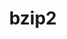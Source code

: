 ---
title: "bzip2"
layout: cache
categories: [package, develop]
meta: {"compilers": ["apple-clang@=16.0.0", "cce@=18.0.0", "gcc@=10.2.1", "gcc@=10.3.0", "gcc@=10.5.0", "gcc@=11.1.0", "gcc@=11.4.0", "gcc@=12.3.0", "gcc@=12.4.0", "gcc@=13.2.0", "gcc@=13.3.0", "gcc@=7.3.1", "gcc@=7.5.0", "gcc@=9.4.0", "msvc@=19.39.33523", "oneapi@=2024.1.0", "oneapi@=2024.2.1"], "num_specs": 54, "num_specs_by_stack": {"aws-isc": 1, "aws-isc-aarch64": 1, "aws-pcluster-icelake": 4, "aws-pcluster-neoverse_v1": 2, "aws-pcluster-x86_64_v4": 8, "bootstrap-aarch64-darwin": 2, "bootstrap-x86_64-linux-gnu": 2, "build_systems": 2, "data-vis-sdk": 2, "developer-tools": 1, "developer-tools-aarch64-linux-gnu": 2, "developer-tools-darwin": 2, "developer-tools-manylinux2014": 1, "developer-tools-x86_64_v3-linux-gnu": 2, "e4s": 2, "e4s-cray-rhel": 2, "e4s-cray-sles": 1, "e4s-neoverse-v2": 2, "e4s-neoverse_v1": 1, "e4s-oneapi": 2, "e4s-power": 1, "e4s-rocm-external": 2, "gpu-tests": 3, "hep": 2, "ml-darwin-aarch64-mps": 2, "ml-linux-aarch64-cpu": 2, "ml-linux-aarch64-cuda": 2, "ml-linux-x86_64-cpu": 2, "ml-linux-x86_64-cuda": 2, "ml-linux-x86_64-rocm": 2, "radiuss": 2, "radiuss-aws": 2, "radiuss-aws-aarch64": 2, "root": 54, "tutorial": 4, "windows-vis": 2}, "oss": ["amzn2", "centos7", "rhel8", "sequoia", "sle_hpc15", "ubuntu18.04", "ubuntu20.04", "ubuntu22.04", "ubuntu24.04", "windows10.0.20348"], "platforms": ["darwin", "linux", "windows"], "stacks": ["aws-isc", "aws-isc-aarch64", "aws-pcluster-icelake", "aws-pcluster-neoverse_v1", "aws-pcluster-x86_64_v4", "bootstrap-aarch64-darwin", "bootstrap-x86_64-linux-gnu", "build_systems", "data-vis-sdk", "developer-tools", "developer-tools-aarch64-linux-gnu", "developer-tools-darwin", "developer-tools-manylinux2014", "developer-tools-x86_64_v3-linux-gnu", "e4s", "e4s-cray-rhel", "e4s-cray-sles", "e4s-neoverse-v2", "e4s-neoverse_v1", "e4s-oneapi", "e4s-power", "e4s-rocm-external", "gpu-tests", "hep", "ml-darwin-aarch64-mps", "ml-linux-aarch64-cpu", "ml-linux-aarch64-cuda", "ml-linux-x86_64-cpu", "ml-linux-x86_64-cuda", "ml-linux-x86_64-rocm", "radiuss", "radiuss-aws", "radiuss-aws-aarch64", "root", "tutorial", "windows-vis"], "targets": ["aarch64", "neoverse_v1", "neoverse_v2", "ppc64le", "skylake_avx512", "x86_64", "x86_64_v3", "x86_64_v4"], "versions": ["1.0.8"]}
spec_details: [{"compiler": "gcc@=12.4.0", "hash": "327hn6kyu2go47hnwt7pouw4zxti5vgh", "os": "amzn2", "platform": "linux", "size": "-", "stacks": ["aws-pcluster-x86_64_v4", "root"], "target": "x86_64_v4", "variants": ["build_system=generic", "~debug", "~pic", "+shared"], "versions": ["1.0.8"]}, {"compiler": "gcc@=12.3.0", "hash": "3xvvcrqgcxtvy7d5qmhnqkjfmd2x2pow", "os": "ubuntu22.04", "platform": "linux", "size": "-", "stacks": ["root", "tutorial"], "target": "x86_64_v3", "variants": ["build_system=generic", "~debug", "~pic", "+shared"], "versions": ["1.0.8"]}, {"compiler": "gcc@=7.3.1", "hash": "4qom6tcegbb3slxp5yhrahjhixm5bj5n", "os": "amzn2", "platform": "linux", "size": "-", "stacks": ["aws-pcluster-icelake", "root"], "target": "skylake_avx512", "variants": ["build_system=generic", "~debug", "~pic", "+shared"], "versions": ["1.0.8"]}, {"compiler": "gcc@=13.2.0", "hash": "4rdx3vl4p4pj56tpgab67br2z2fqhfxp", "os": "ubuntu24.04", "platform": "linux", "size": "-", "stacks": ["ml-linux-aarch64-cpu", "ml-linux-aarch64-cuda", "root"], "target": "aarch64", "variants": ["build_system=generic", "~debug", "~pic", "+shared"], "versions": ["1.0.8"]}, {"compiler": "gcc@=7.3.1", "hash": "54iu7klfrdypcpjrpi2wixbewrhvdrxk", "os": "amzn2", "platform": "linux", "size": "-", "stacks": ["aws-pcluster-icelake", "root"], "target": "x86_64_v3", "variants": ["build_system=generic", "~debug", "~pic", "+shared"], "versions": ["1.0.8"]}, {"compiler": "gcc@=11.4.0", "hash": "5g7hygj54faoc4my6gccefx3sajykliq", "os": "ubuntu22.04", "platform": "linux", "size": "-", "stacks": ["e4s-neoverse-v2", "root"], "target": "neoverse_v2", "variants": ["build_system=generic", "~debug", "~pic", "+shared"], "versions": ["1.0.8"]}, {"compiler": "gcc@=12.4.0", "hash": "5i7fdb7gjjoib7txilf5txkc6xkkqsca", "os": "amzn2", "platform": "linux", "size": "-", "stacks": ["aws-pcluster-x86_64_v4", "root"], "target": "x86_64_v4", "variants": ["build_system=generic", "~debug", "~pic", "+shared"], "versions": ["1.0.8"]}, {"compiler": "gcc@=7.3.1", "hash": "5p2ylv4xhidazqdtpwzxtnfeqtieo36l", "os": "amzn2", "platform": "linux", "size": "-", "stacks": ["aws-isc-aarch64", "root"], "target": "aarch64", "variants": ["build_system=generic", "~debug", "~pic", "+shared"], "versions": ["1.0.8"]}, {"compiler": "gcc@=7.3.1", "hash": "6atjapmbnut4idep5p4hbdy2vuor6q4f", "os": "amzn2", "platform": "linux", "size": "-", "stacks": ["aws-isc", "root"], "target": "x86_64_v3", "variants": ["build_system=generic", "~debug", "~pic", "+shared"], "versions": ["1.0.8"]}, {"compiler": "gcc@=10.5.0", "hash": "7kz2kzi3rthlrpws6y55esshzkznbpxj", "os": "centos7", "platform": "linux", "size": "-", "stacks": ["developer-tools-x86_64_v3-linux-gnu", "root"], "target": "x86_64_v3", "variants": ["build_system=generic", "~debug", "~pic", "+shared"], "versions": ["1.0.8"]}, {"compiler": "cce@=18.0.0", "hash": "7vuwoozrdlybilvcu6r65zwy2ge2fjn6", "os": "rhel8", "platform": "linux", "size": "-", "stacks": ["e4s-cray-rhel", "root"], "target": "x86_64_v3", "variants": ["build_system=generic", "~debug", "~pic", "+shared"], "versions": ["1.0.8"]}, {"compiler": "oneapi@=2024.1.0", "hash": "akfjhqt2wkjex233am7mst34ccd67tgn", "os": "amzn2", "platform": "linux", "size": "-", "stacks": ["aws-pcluster-x86_64_v4", "root"], "target": "x86_64_v3", "variants": ["build_system=generic", "~debug", "~pic", "+shared"], "versions": ["1.0.8"]}, {"compiler": "oneapi@=2024.1.0", "hash": "b4ygazpgzg35ppqemxtx2yg3n5ecz4x5", "os": "amzn2", "platform": "linux", "size": "-", "stacks": ["aws-pcluster-x86_64_v4", "root"], "target": "x86_64_v4", "variants": ["build_system=generic", "~debug", "~pic", "+shared"], "versions": ["1.0.8"]}, {"compiler": "gcc@=13.2.0", "hash": "bmq2q4n3kcx5cvkpuf3kmcxnd2vqhbqg", "os": "ubuntu24.04", "platform": "linux", "size": "-", "stacks": ["ml-linux-aarch64-cpu", "ml-linux-aarch64-cuda", "root"], "target": "aarch64", "variants": ["build_system=generic", "~debug", "~pic", "+shared"], "versions": ["1.0.8"]}, {"compiler": "gcc@=13.3.0", "hash": "cfz34xg3lbb2tzl5idnhiqwju2y2upux", "os": "rhel8", "platform": "linux", "size": "-", "stacks": ["developer-tools-aarch64-linux-gnu", "root"], "target": "aarch64", "variants": ["build_system=generic", "~debug", "~pic", "+shared"], "versions": ["1.0.8"]}, {"compiler": "oneapi@=2024.1.0", "hash": "cxthkdwvaoe7ejdshz5moocfs3auwi3j", "os": "amzn2", "platform": "linux", "size": "-", "stacks": ["aws-pcluster-x86_64_v4", "root"], "target": "x86_64_v4", "variants": ["build_system=generic", "~debug", "~pic", "+shared"], "versions": ["1.0.8"]}, {"compiler": "gcc@=11.4.0", "hash": "d2qprdir6lg2a465zqwf6447gmdelwb4", "os": "ubuntu22.04", "platform": "linux", "size": "-", "stacks": ["e4s-neoverse_v1", "root"], "target": "neoverse_v1", "variants": ["build_system=generic", "~debug", "~pic", "+shared"], "versions": ["1.0.8"]}, {"compiler": "gcc@=7.5.0", "hash": "ddwdpxxxhdbelfyc4euk2oxjnzov3r6u", "os": "ubuntu18.04", "platform": "linux", "size": "-", "stacks": ["build_systems", "radiuss", "root"], "target": "x86_64_v3", "variants": ["build_system=generic", "~debug", "~pic", "+shared"], "versions": ["1.0.8"]}, {"compiler": "gcc@=11.1.0", "hash": "diapephe6tgvvglmju7u6gmkpikiurrp", "os": "ubuntu20.04", "platform": "linux", "size": "-", "stacks": ["data-vis-sdk", "root"], "target": "x86_64_v3", "variants": ["build_system=generic", "~debug", "~pic", "+shared"], "versions": ["1.0.8"]}, {"compiler": "gcc@=11.1.0", "hash": "ehraqywtawpewjugmdt3pp425gtiw5q6", "os": "ubuntu20.04", "platform": "linux", "size": "-", "stacks": ["gpu-tests", "root"], "target": "x86_64_v3", "variants": ["build_system=generic", "~debug", "~pic", "+shared"], "versions": ["1.0.8"]}, {"compiler": "oneapi@=2024.2.1", "hash": "fgbvzd2mdlxxckchvmrxl6kgo7exxsqu", "os": "ubuntu22.04", "platform": "linux", "size": "-", "stacks": ["e4s-oneapi", "root"], "target": "x86_64_v3", "variants": ["build_system=generic", "~debug", "~pic", "+shared"], "versions": ["1.0.8"]}, {"compiler": "apple-clang@=16.0.0", "hash": "fv6ob2wv4fp2s4ul453dag35lo4f3tp7", "os": "sequoia", "platform": "darwin", "size": "-", "stacks": ["bootstrap-aarch64-darwin", "developer-tools-darwin", "ml-darwin-aarch64-mps", "root"], "target": "aarch64", "variants": ["build_system=generic", "~debug", "~pic", "+shared"], "versions": ["1.0.8"]}, {"compiler": "apple-clang@=16.0.0", "hash": "gyzhhitliy5gqiftjdrnvnwwrxcx5ehe", "os": "sequoia", "platform": "darwin", "size": "-", "stacks": ["bootstrap-aarch64-darwin", "developer-tools-darwin", "ml-darwin-aarch64-mps", "root"], "target": "aarch64", "variants": ["build_system=generic", "~debug", "~pic", "+shared"], "versions": ["1.0.8"]}, {"compiler": "gcc@=11.1.0", "hash": "h73rvc3qiobjzociplxsso67vlwqgrfd", "os": "ubuntu20.04", "platform": "linux", "size": "-", "stacks": ["data-vis-sdk", "root"], "target": "x86_64_v3", "variants": ["build_system=generic", "~debug", "~pic", "+shared"], "versions": ["1.0.8"]}, {"compiler": "gcc@=10.5.0", "hash": "hbbqacf4ytx4fwphfu7l2z3j3x5hmzxd", "os": "centos7", "platform": "linux", "size": "-", "stacks": ["developer-tools-x86_64_v3-linux-gnu", "root"], "target": "x86_64_v3", "variants": ["build_system=generic", "~debug", "~pic", "+shared"], "versions": ["1.0.8"]}, {"compiler": "gcc@=11.1.0", "hash": "hf4x6n7ghavnaggli3ftcqg7q63rhe6b", "os": "ubuntu20.04", "platform": "linux", "size": "-", "stacks": ["gpu-tests", "root"], "target": "x86_64_v3", "variants": ["build_system=generic", "~debug", "~pic", "+shared"], "versions": ["1.0.8"]}, {"compiler": "gcc@=7.5.0", "hash": "ia2lod3zgt6xwijo5yvxiiatxf2p7img", "os": "ubuntu18.04", "platform": "linux", "size": "-", "stacks": ["developer-tools", "root"], "target": "x86_64_v3", "variants": ["build_system=generic", "~debug", "~pic", "+shared"], "versions": ["1.0.8"]}, {"compiler": "msvc@=19.39.33523", "hash": "igsher5crvvgmecjhowm7bip4vhjszzt", "os": "windows10.0.20348", "platform": "windows", "size": "-", "stacks": ["root", "windows-vis"], "target": "x86_64", "variants": ["build_system=generic", "~debug", "~pic", "~shared"], "versions": ["1.0.8"]}, {"compiler": "gcc@=7.3.1", "hash": "iheyyzqyu772oweazph7lzgvg4rvkn2o", "os": "amzn2", "platform": "linux", "size": "-", "stacks": ["radiuss-aws-aarch64", "root"], "target": "aarch64", "variants": ["build_system=generic", "~debug", "~pic", "+shared"], "versions": ["1.0.8"]}, {"compiler": "gcc@=7.3.1", "hash": "iqxxlhne5ec6g45sk5sfbksf2zn7wqwv", "os": "amzn2", "platform": "linux", "size": "-", "stacks": ["radiuss-aws-aarch64", "root"], "target": "aarch64", "variants": ["build_system=generic", "~debug", "~pic", "+shared"], "versions": ["1.0.8"]}, {"compiler": "msvc@=19.39.33523", "hash": "iw3c23gdvvjwbmsxwrtwsgz5wdjmitj7", "os": "windows10.0.20348", "platform": "windows", "size": "-", "stacks": ["root", "windows-vis"], "target": "x86_64", "variants": ["build_system=generic", "~debug", "~pic", "~shared"], "versions": ["1.0.8"]}, {"compiler": "gcc@=11.4.0", "hash": "jbkzgnzft232umg6qpxczs76j4nfusqy", "os": "ubuntu22.04", "platform": "linux", "size": "-", "stacks": ["e4s-neoverse-v2", "root"], "target": "neoverse_v2", "variants": ["build_system=generic", "~debug", "~pic", "+shared"], "versions": ["1.0.8"]}, {"compiler": "oneapi@=2024.1.0", "hash": "jghuo5yctg5ufo3dcuxpgdmkeb6u4q7t", "os": "amzn2", "platform": "linux", "size": "-", "stacks": ["aws-pcluster-x86_64_v4", "root"], "target": "x86_64_v3", "variants": ["build_system=generic", "~debug", "~pic", "+shared"], "versions": ["1.0.8"]}, {"compiler": "gcc@=13.3.0", "hash": "lcxwfd7t4rrwqv4jkcfq7oez7hrcmrgb", "os": "rhel8", "platform": "linux", "size": "-", "stacks": ["developer-tools-aarch64-linux-gnu", "root"], "target": "aarch64", "variants": ["build_system=generic", "~debug", "~pic", "+shared"], "versions": ["1.0.8"]}, {"compiler": "gcc@=7.3.1", "hash": "lnte6wpzy5hncb7dpwhz5rswbnhdim7c", "os": "amzn2", "platform": "linux", "size": "-", "stacks": ["radiuss-aws", "root"], "target": "x86_64_v3", "variants": ["build_system=generic", "~debug", "~pic", "+shared"], "versions": ["1.0.8"]}, {"compiler": "gcc@=12.4.0", "hash": "m6lzsbvl6dn5nftuawvxmg5hvypvm3d6", "os": "amzn2", "platform": "linux", "size": "-", "stacks": ["aws-pcluster-neoverse_v1", "root"], "target": "neoverse_v1", "variants": ["build_system=generic", "~debug", "~pic", "+shared"], "versions": ["1.0.8"]}, {"compiler": "gcc@=10.3.0", "hash": "malhrcilo6gkadrsibyydkteqbqj7dee", "os": "sle_hpc15", "platform": "linux", "size": "-", "stacks": ["e4s-cray-sles", "root"], "target": "x86_64_v4", "variants": ["build_system=generic", "~debug", "~pic", "+shared"], "versions": ["1.0.8"]}, {"compiler": "gcc@=7.3.1", "hash": "mptr7dvwsmlqy354cxpf4brczdatln2d", "os": "amzn2", "platform": "linux", "size": "-", "stacks": ["aws-pcluster-icelake", "root"], "target": "x86_64_v3", "variants": ["build_system=generic", "~debug", "~pic", "+shared"], "versions": ["1.0.8"]}, {"compiler": "gcc@=7.3.1", "hash": "n2c7yzu6ywj6xa5os45ousyvcorudvg3", "os": "amzn2", "platform": "linux", "size": "-", "stacks": ["aws-pcluster-icelake", "root"], "target": "x86_64_v3", "variants": ["build_system=generic", "~debug", "~pic", "+shared"], "versions": ["1.0.8"]}, {"compiler": "gcc@=9.4.0", "hash": "o2oyablfne4ftupgfd4ip2ngzb6jruzb", "os": "ubuntu20.04", "platform": "linux", "size": "-", "stacks": ["e4s-power", "root"], "target": "ppc64le", "variants": ["build_system=generic", "~debug", "~pic", "+shared"], "versions": ["1.0.8"]}, {"compiler": "gcc@=10.2.1", "hash": "omwxxe7pyoqstwabz3l44l7xqc7gebjr", "os": "centos7", "platform": "linux", "size": "-", "stacks": ["developer-tools-manylinux2014", "root"], "target": "x86_64_v3", "variants": ["build_system=generic", "~debug", "~pic", "+shared"], "versions": ["1.0.8"]}, {"compiler": "oneapi@=2024.2.1", "hash": "qgopv57kznxq3vtknm2rh4n652nqcg4v", "os": "ubuntu22.04", "platform": "linux", "size": "-", "stacks": ["e4s-oneapi", "root"], "target": "x86_64_v3", "variants": ["build_system=generic", "~debug", "~pic", "+shared"], "versions": ["1.0.8"]}, {"compiler": "gcc@=12.4.0", "hash": "rs7j4eoc3l2bkobiereyqawecfcajtt7", "os": "amzn2", "platform": "linux", "size": "-", "stacks": ["aws-pcluster-x86_64_v4", "root"], "target": "x86_64_v3", "variants": ["build_system=generic", "~debug", "~pic", "+shared"], "versions": ["1.0.8"]}, {"compiler": "cce@=18.0.0", "hash": "tes5prkx5tf27ycnacp2oxkpp3fzpmxm", "os": "rhel8", "platform": "linux", "size": "-", "stacks": ["e4s-cray-rhel", "root"], "target": "x86_64_v3", "variants": ["build_system=generic", "~debug", "~pic", "+shared"], "versions": ["1.0.8"]}, {"compiler": "gcc@=7.3.1", "hash": "tk27nfcgt64jxusuf4fvoasqkcd5rqbb", "os": "amzn2", "platform": "linux", "size": "-", "stacks": ["radiuss-aws", "root"], "target": "x86_64_v3", "variants": ["build_system=generic", "~debug", "~pic", "+shared"], "versions": ["1.0.8"]}, {"compiler": "gcc@=12.3.0", "hash": "wps6q2ruhxi3u36lqgyrhpig4bdhq6nf", "os": "ubuntu22.04", "platform": "linux", "size": "-", "stacks": ["root", "tutorial"], "target": "x86_64_v3", "variants": ["build_system=generic", "~debug", "~pic", "+shared"], "versions": ["1.0.8"]}, {"compiler": "gcc@=12.4.0", "hash": "wqpd4eoz7sldmgbobhbn2gwyli6zpzuo", "os": "amzn2", "platform": "linux", "size": "-", "stacks": ["aws-pcluster-x86_64_v4", "root"], "target": "x86_64_v3", "variants": ["build_system=generic", "~debug", "~pic", "+shared"], "versions": ["1.0.8"]}, {"compiler": "gcc@=11.4.0", "hash": "wst3dom2tj76lqrd7jas7loyiuekmiac", "os": "ubuntu22.04", "platform": "linux", "size": "-", "stacks": ["e4s", "e4s-rocm-external", "hep", "root", "tutorial"], "target": "x86_64_v3", "variants": ["build_system=generic", "~debug", "~pic", "+shared"], "versions": ["1.0.8"]}, {"compiler": "gcc@=12.4.0", "hash": "wxwf5qxumdgfw73kdiyqe2res7vm7y2g", "os": "amzn2", "platform": "linux", "size": "-", "stacks": ["aws-pcluster-neoverse_v1", "root"], "target": "neoverse_v1", "variants": ["build_system=generic", "~debug", "~pic", "+shared"], "versions": ["1.0.8"]}, {"compiler": "gcc@=13.2.0", "hash": "xvzz34kwajl4kserejrc4pdtfwspegic", "os": "ubuntu24.04", "platform": "linux", "size": "-", "stacks": ["bootstrap-x86_64-linux-gnu", "ml-linux-x86_64-cpu", "ml-linux-x86_64-cuda", "ml-linux-x86_64-rocm", "root"], "target": "x86_64_v3", "variants": ["build_system=generic", "~debug", "~pic", "+shared"], "versions": ["1.0.8"]}, {"compiler": "gcc@=11.4.0", "hash": "y3fhvdex6tamsxixzhxv5yptprhbnn6p", "os": "ubuntu22.04", "platform": "linux", "size": "-", "stacks": ["e4s", "e4s-rocm-external", "hep", "root", "tutorial"], "target": "x86_64_v3", "variants": ["build_system=generic", "~debug", "~pic", "+shared"], "versions": ["1.0.8"]}, {"compiler": "gcc@=7.5.0", "hash": "ykvhhtuhro5w4sf2fjtupoboxmxcgbkf", "os": "ubuntu18.04", "platform": "linux", "size": "-", "stacks": ["build_systems", "radiuss", "root"], "target": "x86_64_v3", "variants": ["build_system=generic", "~debug", "~pic", "+shared"], "versions": ["1.0.8"]}, {"compiler": "gcc@=13.2.0", "hash": "zjabo5ogykgd44wtirs3i7tszk22cack", "os": "ubuntu24.04", "platform": "linux", "size": "-", "stacks": ["bootstrap-x86_64-linux-gnu", "ml-linux-x86_64-cpu", "ml-linux-x86_64-cuda", "ml-linux-x86_64-rocm", "root"], "target": "x86_64_v3", "variants": ["build_system=generic", "~debug", "~pic", "+shared"], "versions": ["1.0.8"]}, {"compiler": "gcc@=11.1.0", "hash": "zyxz7aq47fga4r2iyxqdkwih4ffnp4nx", "os": "ubuntu20.04", "platform": "linux", "size": "-", "stacks": ["gpu-tests", "root"], "target": "x86_64_v3", "variants": ["build_system=generic", "~debug", "~pic", "+shared"], "versions": ["1.0.8"]}]
---